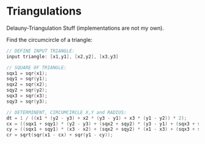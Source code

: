 # Triangulations
Delauny-Triangulation Stuff (implementations are not my own).

Find the circumcircle of a triangle:
```C++
// DEFINE INPUT TRIANGLE:
input triangle: [x1,y1], [x2,y2], [x3,y3]

// SQUARE OF TRIANGLE:
sqx1 = sqr(x1);
sqy1 = sqr(y1);
sqx2 = sqr(x2);
sqy2 = sqr(y2);
sqx3 = sqr(x3);
sqy3 = sqr(y3);

// DETERMINENT, CIRCUMCIRCLE X,Y and RADIUS:
dt = 1 / ((x1 * (y2 - y3) + x2 * (y3 - y1) + x3 * (y1 - y2)) * 2);
cx = ((sqx1 + sqy1) * (y2 - y3) + (sqx2 + sqy2) * (y3 - y1) + (sqx3 + sqy3) * (y1 - y2)) * dt;
cy = ((sqx1 + sqy1) * (x3 - x2) + (sqx2 + sqy2) * (x1 - x3) + (sqx3 + sqy3) * (x2 - x1)) * dt;
cr = sqrt(sqr(x1 - cx) + sqr(y1 - cy));
```
